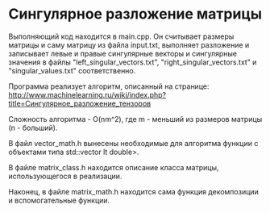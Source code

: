 # Сингулярное разложение матрицы

Выполняющий код находится в main.cpp. Он считывает размеры матрицы и саму матрицу из файла input.txt, выполняет разложение и записывает левые и правые сингулярные векторы и сингулярные значения в файлы "left_singular_vectors.txt", "right_singular_vectors.txt" и "singular_values.txt" соответственно.

Программа реализует алгоритм, описанный на странице: http://www.machinelearning.ru/wiki/index.php?title=Сингулярное_разложение_тензоров

Сложность алгоритма - O(nm^2), где m - меньший из размеров матрицы (n - больший).

В файл vector_math.h вынесены необходимые для алгоритма функции с объектами типа std::vector lt double>.

В файле matrix_class.h находится описание класса матрицы, использующегося в реализации.

Наконец, в файле matrix_math.h находится сама функция декомпозиции и вспомогательные функции.
